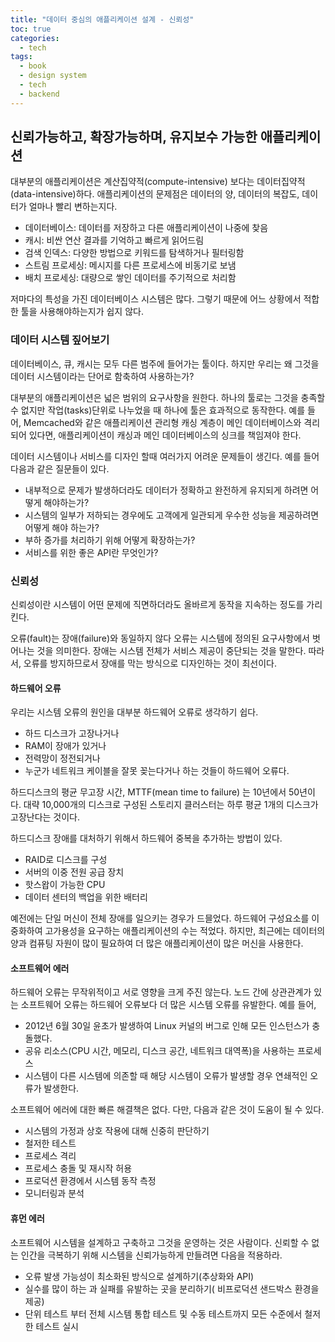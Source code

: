 ```yaml
---
title: "데이터 중심의 애플리케이션 설계 - 신뢰성"
toc: true
categories:
  - tech
tags:
  - book
  - design system
  - tech
  - backend
---
```


## 신뢰가능하고, 확장가능하며, 유지보수 가능한 애플리케이션

대부분의 애플리케이션은 계산집약적(compute-intensive) 보다는 데이터집약적(data-intensive)하다.
애플리케이션의 문제점은 데이터의 양, 데이터의 복잡도, 데이터가 얼마나 빨리 변하는지다.

- 데이터베이스: 데이터를 저장하고 다른 애플리케이션이 나중에 찾음
- 캐시: 비싼 연산 결과를 기억하고 빠르게 읽어드림
- 검색 인덱스: 다양한 방법으로 키워드를 탐색하거나 필터링함
- 스트림 프로세싱: 메시지를 다른 프로세스에 비동기로 보냄
- 배치 프로세싱: 대량으로 쌓인 데이터를 주기적으로 처리함

저마다의 특성을 가진 데이터베이스 시스템은 많다.
그렇기 때문에 어느 상황에서 적합한 툴을 사용해야하는지가 쉽지 않다.

### 데이터 시스템 짚어보기
데이터베이스, 큐, 캐시는 모두 다른 범주에 들어가는 툴이다.
하지만 우리는 왜 그것을 데이터 시스템이라는 단어로 함축하여 사용하는가?

대부분의 애플리케이션은 넓은 범위의 요구사항을 원한다.
하나의 툴로는 그것을 충족할 수 없지만 작업(tasks)단위로 나누었을 때 하나에 툴은 효과적으로 동작한다.
예를 들어, Memcached와 같은 애플리케이션 관리형 캐싱 계층이 메인 데이터베이스와 격리되어 있다면, 애플리케이션이 캐싱과 메인 데이터베이스의 싱크를 책임져야 한다.

데이터 시스템이나 서비스를 디자인 할때 여러가지 어려운 문제들이 생긴다. 
예를 들어 다음과 같은 질문들이 있다.
- 내부적으로 문제가 발생하더라도 데이터가 정확하고 완전하게 유지되게 하려면 어떻게 해야하는가? 
- 시스템의 일부가 저하되는 경우에도 고객에게 일관되게 우수한 성능을 제공하려면 어떻게 해야 하는가? 
- 부하 증가를 처리하기 위해 어떻게 확장하는가?
- 서비스를 위한 좋은 API란 무엇인가?

### 신뢰성
신뢰성이란 시스템이 어떤 문제에 직면하더라도 올바르게 동작을 지속하는 정도를 가리킨다.

오류(fault)는 장애(failure)와 동일하지 않다
오류는 시스템에 정의된 요구사항에서 벗어나는 것을 의미한다.
장애는 시스템 전체가 서비스 제공이 중단되는 것을 말한다.
따라서, 오류를 방지하므로서 장애를 막는 방식으로 디자인하는 것이 최선이다.

#### 하드웨어 오류
우리는 시스템 오류의 원인을 대부분 하드웨어 오류로 생각하기 쉽다.
- 하드 디스크가 고장나거나
- RAM이 장애가 있거나
- 전력망이 정전되거나
- 누군가 네트워크 케이블을 잘못 꽂는다거나
하는 것들이 하드웨어 오류다.

하드디스크의 평균 무고장 시간, MTTF(mean time to failure) 는 10년에서 50년이다.  대략 10,000개의 디스크로 구성된 스토리지 클러스터는 하루 평균 1개의 디스크가 고장난다는 것이다.

하드디스크 장애를 대처하기 위해서 하드웨어 중복을 추가하는 방법이 있다.
- RAID로 디스크를 구성
- 서버의 이중 전원 공급 장치
- 핫스왑이 가능한 CPU
- 데이터 센터의 백업을 위한 배터리

예전에는 단일 머신이 전체 장애를 일으키는 경우가 드믈었다.
하드웨어 구성요소를 이중화하여 고가용성을 요구하는 애플리케이션의 수는 적었다.
하지만, 최근에는 데이터의 양과 컴퓨팅 자원이 많이 필요하여 더 많은 애플리케이션이 많은 머신을 사용한다.  

#### 소프트웨어 에러
하드웨어 오류는 무작위적이고 서로 영향을 크게 주진 않는다.
노드 간에 상관관계가 있는 소프트웨어 오류는 하드웨어 오류보다 더 많은 시스템 오류를 유발한다.
예를 들어,
- 2012년 6월 30일 윤초가 발생하여 Linux 커널의 버그로 인해 모든 인스턴스가 충돌했다.
- 공유 리소스(CPU 시간, 메모리, 디스크 공간, 네트워크 대역폭)을 사용하는 프로세스
- 시스템이 다른 시스템에 의존할 때 해당 시스템이 오류가 발생할 경우 연쇄적인 오류가 발생한다.

소프트웨어 에러에 대한 빠른 해결책은 없다.
다만, 다음과 같은 것이 도움이 될 수 있다.
- 시스템의 가정과 상호 작용에 대해 신중히 판단하기
- 철저한 테스트 
- 프로세스 격리
- 프로세스 충돌 및 재시작 허용
- 프로덕션 환경에서 시스템 동작 측정
- 모니터링과 분석

#### 휴먼 에러
소프트웨어 시스템을 설계하고 구축하고 그것을 운영하는 것은 사람이다.
신뢰할 수 없는 인간을 극복하기 위해 시스템을 신뢰가능하게 만들려면 다음을 적용하라.
- 오류 발생 가능성이 최소화된 방식으로 설계하기(추상화와 API)
- 실수를 많이 하는 과 실패를 유발하는 곳을 분리하기( 비프로덕션 샌드박스 환경을 제공)
- 단위 테스트 부터 전체 시스템 통합 테스트 및 수동 테스트까지 모든 수준에서 철저한 테스트 실시

